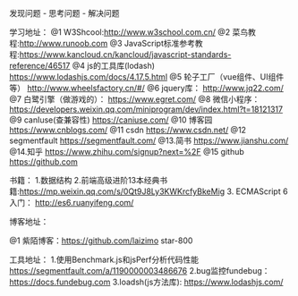 发现问题 - 思考问题 - 解决问题

学习地址：
@1 W3Shcool:http://www.w3school.com.cn/
@2 菜鸟教程:http://www.runoob.com
@3 JavaScript标准参考教程:https://www.kancloud.cn/kancloud/javascript-standards-reference/46517
@4 js的工具库(lodash)  https://www.lodashjs.com/docs/4.17.5.html
@5 轮子工厂（vue组件、UI组件等） http://www.wheelsfactory.cn/#/
@6 jquery库： http://www.jq22.com/
@7 白鹭引擎（做游戏的）： https://www.egret.com/
@8 微信小程序： https://developers.weixin.qq.com/miniprogram/dev/index.html?t=18121317
@9 canIuse(查兼容性)  https://caniuse.com/
@10 博客园  https://www.cnblogs.com/
@11 csdn https://www.csdn.net/
@12 segmentfault https://segmentfault.com/
@13.简书 https://www.jianshu.com/
@14.知乎 https://www.zhihu.com/signup?next=%2F
@15 github https://github.com


书籍：
1.数据结构
2.前端高级进阶13本经典书籍:https://mp.weixin.qq.com/s/0Qt9J8Ly3KWKrcfyBkeMig
3. ECMAScript 6 入门： http://es6.ruanyifeng.com/

博客地址：

@1 紫陌博客：https://github.com/laizimo star-800


工具地址：
1.使用Benchmark.js和jsPerf分析代码性能  https://segmentfault.com/a/1190000003486676
2.bug监控fundebug： https://docs.fundebug.com
3.loadsh(js方法库): https://www.lodashjs.com/






